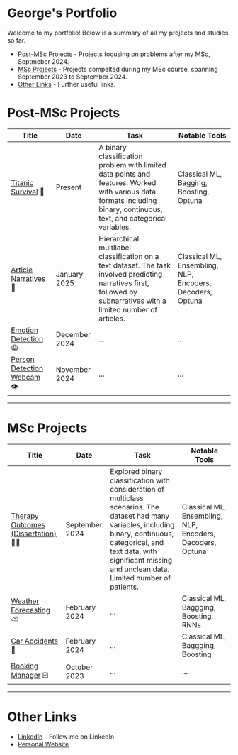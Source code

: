 # George's Portfolio

Welcome to my portfolio! Below is a summary of all my projects and studies so far.

- [Post-MSc Projects](#post-msc-projects) - Projects focusing on problems after my MSc, Septmeber 2024.
- [MSc Projects](#msc-projects) - Projects compelted during my MSc course, spanning September 2023 to September 2024.
- [Other Links](#other-links) - Further useful links.

# Post-MSc Projects

| Title | Date | Task | Notable Tools | 
|---|---|---|---|
| [Titanic Survival](https://github.com/georgesnape01/titanic-survival) 🚢 | Present | A binary classification problem with limited data points and features. Worked with various data formats including binary, continuous, text, and categorical variables. | Classical ML, Bagging, Boosting, Optuna |
| [Article Narratives](https://github.com/georgesnape01/article-narratives) 📰 | January 2025 | Hierarchical multilabel classification on a text dataset. The task involved predicting narratives first, followed by subnarratives with a limited number of articles. | Classical ML, Ensembling, NLP, Encoders, Decoders, Optuna |
| [Emotion Detection](https://github.com/georgesnape01/emotion-detection) 😀 | December 2024 | ... | ... |
| [Person Detection Webcam](https://github.com/georgesnape01/person-detection-webcam) 👁 | November 2024 | ... | ... |

***

# MSc Projects

| Title | Date | Task | Notable Tools | 
|---|---|---|---|
| [Therapy Outcomes (Dissertation)](https://github.com/georgesnape01/therapy-outcomes) 🧑‍🦲 | September 2024 | Explored binary classification with consideration of multiclass scenarios. The dataset had many variables, including binary, continuous, categorical, and text data, with significant missing and unclean data. Limited number of patients. | Classical ML, Ensembling, NLP, Encoders, Decoders, Optuna |
| [Weather Forecasting](https://github.com/georgesnape01/weather-forecasting) ⛅ | February 2024 | ... | Classical ML, Baggging, Boosting, RNNs |
| [Car Accidents](https://github.com/georgesnape01/car-accidents) 🚗 | February 2024 | ... | Classical ML, Baggging, Boosting |
| [Booking Manager](https://github.com/georgesnape01/booking-manager) ☑️ | October 2023 | ... | ... |

***

# Other Links

- [LinkedIn](https://www.linkedin.com/in/george-a-snape/) - Follow me on LinkedIn
- [Personal Website](https://georgesnape01.github.io./portfolio-website)
